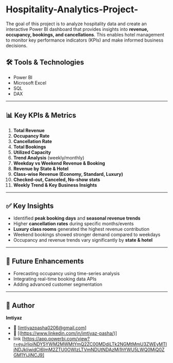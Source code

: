 # Hospitality-Analytics-Project-
The goal of this project is to analyze hospitality data and create an interactive Power BI dashboard that provides insights into **revenue, occupancy, bookings, and cancellations**.   This enables hotel management to monitor key performance indicators (KPIs) and make informed business decisions.

## 🛠 Tools & Technologies
- Power BI  
- Microsoft Excel  
- SQL  
- DAX  

---

## 📊 Key KPIs & Metrics
1. **Total Revenue**  
2. **Occupancy Rate**  
3. **Cancellation Rate**  
4. **Total Bookings**  
5. **Utilized Capacity**  
6. **Trend Analysis** (weekly/monthly)  
7. **Weekday vs Weekend Revenue & Booking**  
8. **Revenue by State & Hotel**  
9. **Class-wise Revenue (Economy, Standard, Luxury)**  
10. **Checked-out, Canceled, No-show stats**  
11. **Weekly Trend & Key Business Insights**




---

## ✅ Key Insights
- Identified **peak booking days** and **seasonal revenue trends**  
- Higher **cancellation rates** during specific months/events  
- **Luxury class rooms** generated the highest revenue contribution  
- Weekend bookings showed stronger demand compared to weekdays  
- Occupancy and revenue trends vary significantly by **state & hotel**  

---

## 🚀 Future Enhancements
- Forecasting occupancy using time-series analysis  
- Integrating real-time booking data APIs  
- Adding advanced customer segmentation  

---

## 👤 Author
**Imtiyaz**  
- 📧 [imtiyazpasha0206@gmail.com]  
- 🔗 [(https://www.linkedin.com/in/imtiyaz-pasha/)]
- link [https://app.powerbi.com/view?r=eyJrIjoiNDY5YWM2MWMtYmQ2ZC00MDdiLTk2NGMtMmU3ZWEyMTljNDJkIiwidCI6ImM2ZTU0OWIzLTVmNDUtNDAzMi1hYWU5LWQ0MjQ0ZGM1YjJjNCJ9]
